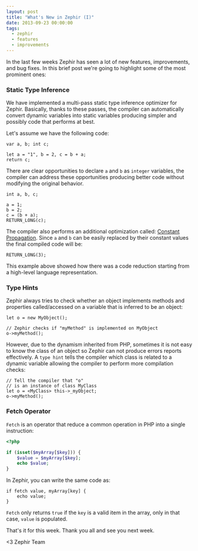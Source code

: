 ```yaml
---
layout: post
title: "What's New in Zephir (I)"
date: 2013-09-23 00:00:00
tags:
  - zephir
  - features
  - improvements
---
```


In the last few weeks Zephir has seen a lot of new features, improvements, and bug fixes. In this brief post we're going to highlight some of the most prominent ones:

### Static Type Inference
We have implemented a multi-pass static type inference optimizer for Zephir. Basically, thanks to these passes, the compiler can automatically convert dynamic variables into static variables producing simpler and possibly code that performs at best.

Let's assume we have the following code:

```zephir
var a, b; int c;

let a = "1", b = 2, c = b + a;
return c;
```

There are clear opportunities to declare `a` and `b` as `integer` variables, the compiler can address these opportunities producing better code without modifying the original behavior.

```zephir
int a, b, c;

a = 1;
b = 2;
c = (b + a);
RETURN_LONG(c);
```

The compiler also performs an additional optimization called: [Constant Propagation](https://en.wikipedia.org/wiki/Constant_folding). Since `a` and `b` can be easily replaced by their constant values the final compiled code will be:

```zephir
RETURN_LONG(3);
```

This example above showed how there was a code reduction starting from a high-level language representation.

### Type Hints
Zephir always tries to check whether an object implements methods and properties called/accessed on a variable that is inferred to be an object:

```zephir
let o = new MyObject();

// Zephir checks if "myMethod" is implemented on MyObject
o->myMethod(); 
```

However, due to the dynamism inherited from PHP, sometimes it is not easy to know the class of an object so Zephir can not produce errors reports effectively. A `type hint` tells the compiler which class is related to a dynamic variable allowing the compiler to perform more compilation checks:

```zephir
// Tell the compiler that "o"
// is an instance of class MyClass
let o = <MyClass> this->_myObject; 
o->myMethod();	
```

### Fetch Operator
`Fetch` is an operator that reduce a common operation in PHP into a single instruction:

```php
<?php

if (isset($myArray[$key])) {
	$value = $myArray[$key];
	echo $value;
}
```

In Zephir, you can write the same code as:

```zephir
if fetch value, myArray[key] {
	echo value;
}
```

`Fetch` only returns `true` if the `key` is a valid item in the array, only in that case, `value` is populated.

That's it for this week. Thank you all and see you next week.

<3 Zephir Team